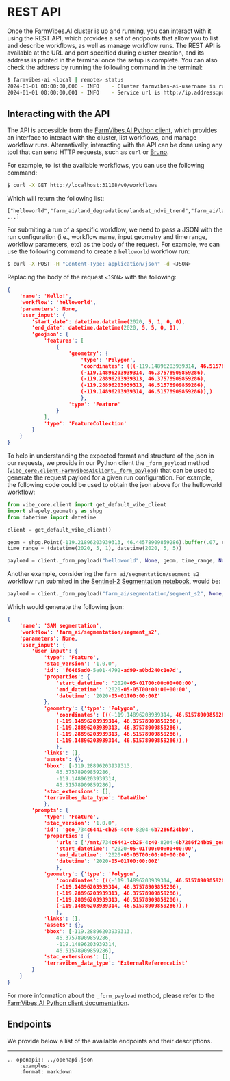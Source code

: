 # REST API

Once the FarmVibes.AI cluster is up and running, you can interact with it using the REST API, which provides a set of endpoints that allow you to list and describe workflows, as well as manage workflow runs.
The REST API is available at the URL and port specified during cluster creation, and its address is printed in the terminal once the setup is complete. You can also check the address by running the following command in the terminal:

```bash
$ farmvibes-ai <local | remote> status
2024-01-01 00:00:00,000 - INFO    - Cluster farmvibes-ai-username is running with 1 servers and 0 agents.
2024-01-01 00:00:00,001 - INFO    - Service url is http://ip.address:port
```

## Interacting with the API

The API is accessible from the [FarmVibes.AI Python client](https://microsoft.github.io/farmvibes-ai/docfiles/markdown/CLIENT.html), which provides an interface to interact with the cluster, list workflows, and manage workflow runs.
Alternativelly, interacting with the API can be done using any tool that can send HTTP requests, such as `curl` or [Bruno](https://www.usebruno.com/).

For example, to list the available workflows, you can use the following command:

```bash
$ curl -X GET http://localhost:31108/v0/workflows
```

Which will return the following list:

```
["helloworld","farm_ai/land_degradation/landsat_ndvi_trend","farm_ai/land_degradation/ndvi_linear_trend", ...]
```

For submiting a run of a specific workflow, we need to pass a JSON with the run configuration
(i.e., workflow name, input geometry and time range, workflow parameters, etc) as the body of the
request. For example, we can use the following command to create a `helloworld` workflow run:

```bash
$ curl -X POST -H "Content-Type: application/json" -d <JSON>
```

Replacing the body of the request `<JSON>` with the following:

```json
{
    'name': 'Hello!',
    'workflow': 'helloworld',
    'parameters': None,
    'user_input': {
        'start_date': datetime.datetime(2020, 5, 1, 0, 0),
        'end_date': datetime.datetime(2020, 5, 5, 0, 0),
        'geojson': {
            'features': [
                {
                    'geometry': {
                        'type': 'Polygon',
                        'coordinates': (((-119.14896203939314, 46.51578909859286),
                        (-119.14896203939314, 46.37578909859286),
                        (-119.28896203939313, 46.37578909859286),
                        (-119.28896203939313, 46.51578909859286),
                        (-119.14896203939314, 46.51578909859286)),)
                        },
                    'type': 'Feature'
                }
            ],
            'type': 'FeatureCollection'
        }
    }
}
```

To help in understanding the expected format and structure of the json in our requests, we provide in
our Python client the `_form_payload` method ([`vibe_core.client.FarmvibesAiClient._form_payload`](https://microsoft.github.io/farmvibes-ai/docfiles/code/vibe_core_client/client.html#vibe_core.client.FarmvibesAiClient._form_payload)) that can be used to
generate the request payload for a given run configuration. For example, the following code could
be used to obtain the json above for the helloworld workflow:

```python
from vibe_core.client import get_default_vibe_client
import shapely.geometry as shpg
from datetime import datetime

client = get_default_vibe_client()

geom = shpg.Point(-119.21896203939313, 46.44578909859286).buffer(.07, cap_style=3)
time_range = (datetime(2020, 5, 1), datetime(2020, 5, 5))

payload = client._form_payload("helloworld", None, geom, time_range, None,"Hello!")
```

Another example, considering the `farm_ai/segmentation/segment_s2` workflow run submited in the
[Sentinel-2 Segmentation notebook](https://github.com/microsoft/farmvibes-ai/blob/main/notebooks/segment_anything/sentinel2_segmentation.ipynb), would be:

```python
payload = client._form_payload("farm_ai/segmentation/segment_s2", None, None, None, {"user_input": roi_time_range, "prompts": geom_collection},"SAM segmentation") 
```

Which would generate the following json:

```json
{
    'name': 'SAM segmentation',
    'workflow': 'farm_ai/segmentation/segment_s2',
    'parameters': None,
    'user_input': {
        'user_input': {
            'type': 'Feature',
            'stac_version': '1.0.0',
            'id': 'f6465ad0-5e01-4792-ad99-a0bd240c1e7d',
            'properties': {
                'start_datetime': '2020-05-01T00:00:00+00:00',
                'end_datetime': '2020-05-05T00:00:00+00:00',
                'datetime': '2020-05-01T00:00:00Z'
            },
            'geometry': {'type': 'Polygon',
                'coordinates': (((-119.14896203939314, 46.51578909859286),
                (-119.14896203939314, 46.37578909859286),
                (-119.28896203939313, 46.37578909859286),
                (-119.28896203939313, 46.51578909859286),
                (-119.14896203939314, 46.51578909859286)),)
                },
            'links': [],
            'assets': {},
            'bbox': [-119.28896203939313,
                46.37578909859286,
                -119.14896203939314,
                46.51578909859286],
            'stac_extensions': [],
            'terravibes_data_type': 'DataVibe'
            },
        'prompts': {
            'type': 'Feature',
            'stac_version': '1.0.0',
            'id': 'geo_734c6441-cb25-4c40-8204-6b7286f24bb9',
            'properties': {
                'urls': ['/mnt/734c6441-cb25-4c40-8204-6b7286f24bb9_geometry_collection.geojson'],
                'start_datetime': '2020-05-01T00:00:00+00:00',
                'end_datetime': '2020-05-05T00:00:00+00:00',
                'datetime': '2020-05-01T00:00:00Z'
                },
            'geometry': {'type': 'Polygon',
                'coordinates': (((-119.14896203939314, 46.51578909859286),
                (-119.14896203939314, 46.37578909859286),
                (-119.28896203939313, 46.37578909859286),
                (-119.28896203939313, 46.51578909859286),
                (-119.14896203939314, 46.51578909859286)),)
                },
            'links': [],
            'assets': {},
            'bbox': [-119.28896203939313,
                46.37578909859286,
                -119.14896203939314,
                46.51578909859286],
            'stac_extensions': [],
            'terravibes_data_type': 'ExternalReferenceList'
        }
    }
}
```

For more information about the `_form_payload` method, please refer to the [FarmVibes.AI Python client documentation](https://microsoft.github.io/farmvibes-ai/docfiles/code/vibe_core_client/client.html#vibe_core.client.FarmvibesAiClient._form_payload).

## Endpoints

We provide below a list of the available endpoints and their descriptions.

-----------------------------

```{eval-rst}
.. openapi:: ../openapi.json
    :examples:
    :format: markdown
```
